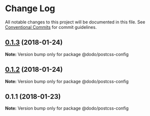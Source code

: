 # Change Log

All notable changes to this project will be documented in this file.
See [Conventional Commits](https://conventionalcommits.org) for commit guidelines.

<a name="0.1.3"></a>
## [0.1.3](/compare/@dodo/postcss-config@0.1.2...@dodo/postcss-config@0.1.3) (2018-01-24)




**Note:** Version bump only for package @dodo/postcss-config

<a name="0.1.2"></a>
## [0.1.2](/compare/@dodo/postcss-config@0.1.1...@dodo/postcss-config@0.1.2) (2018-01-24)




**Note:** Version bump only for package @dodo/postcss-config

<a name="0.1.1"></a>
## 0.1.1 (2018-01-23)




**Note:** Version bump only for package @dodo/postcss-config
